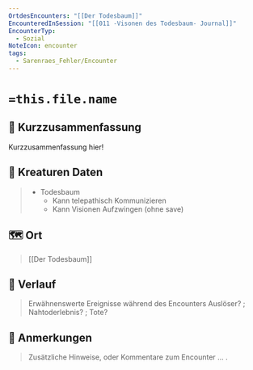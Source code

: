 ```yaml
---
OrtdesEncounters: "[[Der Todesbaum]]"
EncounteredInSession: "[[011 -Visonen des Todesbaum- Journal]]"
EncounterTyp:
  - Sozial
NoteIcon: encounter
tags:
  - Sarenraes_Fehler/Encounter
---
```

# `=this.file.name`
## 📝 Kurzzusammenfassung
Kurzzusammenfassung hier! 

## 🐾 Kreaturen Daten
> - Todesbaum
> 	- Kann telepathisch Kommunizieren 
> 	- Kann Visionen Aufzwingen (ohne save)

## 🗺️ Ort
> [[Der Todesbaum]]
> 

## 📖 Verlauf
> Erwähnenswerte Ereignisse während des Encounters
> Auslöser? ; Nahtoderlebnis? ; Tote?

## 📌 Anmerkungen
> Zusätzliche Hinweise, oder Kommentare zum Encounter
> ... .

